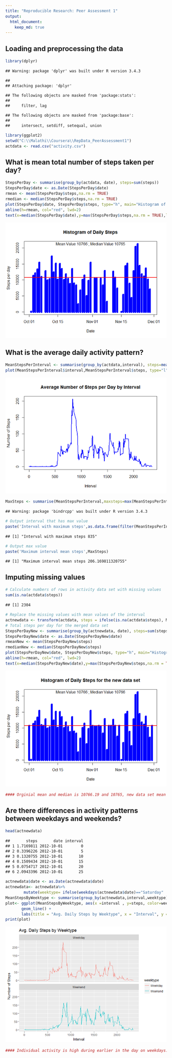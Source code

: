 ```yaml
---
title: "Reproducible Research: Peer Assessment 1"
output: 
  html_document:
    keep_md: true
---
```



## Loading and preprocessing the data

```r
library(dplyr)  
```

```
## Warning: package 'dplyr' was built under R version 3.4.3
```

```
## 
## Attaching package: 'dplyr'
```

```
## The following objects are masked from 'package:stats':
## 
##     filter, lag
```

```
## The following objects are masked from 'package:base':
## 
##     intersect, setdiff, setequal, union
```

```r
library(ggplot2)  
setwd("C:\\Malathi\\Coursera\\RepData_PeerAssessment1")  
actdata <- read.csv("activity.csv")
```


## What is mean total number of steps taken per day?

```r
StepsPerDay <- summarise(group_by(actdata, date), steps=sum(steps))
StepsPerDay$date <- as.Date(StepsPerDay$date)
rmean <- mean(StepsPerDay$steps,na.rm = TRUE)
rmedian <- median(StepsPerDay$steps,na.rm = TRUE)
plot(StepsPerDay$date, StepsPerDay$steps, type="h", main="Histogram of Daily Steps", xlab="Date", ylab="Steps per day", col="blue",lwd=8)
abline(h=rmean, col="red", lwd=2)
text(x=median(StepsPerDay$date),y=max(StepsPerDay$steps,na.rm = TRUE),label=(sprintf("Mean Value %d ; Median Value %d",round(rmean),round(rmedian))))
```

![](PA1_template_files/figure-html/unnamed-chunk-2-1.png)<!-- -->

## What is the average daily activity pattern?

```r
MeanStepsPerInterval <- summarise(group_by(actdata,interval), steps=mean(steps,na.rm = TRUE))
plot(MeanStepsPerInterval$interval,MeanStepsPerInterval$steps, type="l", xlab="Interval", ylab="Number of Steps",main="Average Number of Steps per Day by Interval",col="blue",lwd=2)
```

![](PA1_template_files/figure-html/unnamed-chunk-3-1.png)<!-- -->

```r
MaxSteps <- summarise(MeanStepsPerInterval,maxsteps=max(MeanStepsPerInterval$steps, na.rm = TRUE))
```

```
## Warning: package 'bindrcpp' was built under R version 3.4.3
```

```r
# Output interval that has max value 
paste('Interval with maximum steps',as.data.frame(filter(MeanStepsPerInterval,steps == MaxSteps$maxsteps))$interval)
```

```
## [1] "Interval with maximum steps 835"
```

```r
# Output max value 
paste('Maximum interval mean steps',MaxSteps)
```

```
## [1] "Maximum interval mean steps 206.169811320755"
```

## Imputing missing values

```r
# Calculate numbers of rows in activity data set with missing values
sum(is.na(actdata$steps))
```

```
## [1] 2304
```

```r
# Replace the missing values with mean values of the interval
actnewdata <- transform(actdata, steps = ifelse(is.na(actdata$steps), MeanStepsPerInterval$steps[match(actdata$interval, MeanStepsPerInterval$interval)], actdata$steps))
# Total steps per day for the merged data set
StepsPerDayNew <- summarise(group_by(actnewdata, date), steps=sum(steps))
StepsPerDayNew$date <- as.Date(StepsPerDayNew$date)
rmeanNew <- mean(StepsPerDayNew$steps)
rmedianNew <- median(StepsPerDayNew$steps)
plot(StepsPerDayNew$date, StepsPerDayNew$steps, type="h", main="Histogram of Daily Steps for the new data set", xlab="Date", ylab="Steps per day", col="blue",lwd=8)
abline(h=rmean, col="red", lwd=2)
text(x=median(StepsPerDayNew$date),y=max(StepsPerDayNew$steps,na.rm = TRUE),label=(sprintf("Mean Value %d ; Median Value %d",round(rmeanNew),round(rmedianNew))))  
```

![](PA1_template_files/figure-html/unnamed-chunk-4-1.png)<!-- -->

```r
#### Orginial mean and median is 10766.19 and 10765, new data set mean and median is 10766.19 and 10766.19. Since the missing values were replaced with mean values the new mean and median are the same.
```

## Are there differences in activity patterns between weekdays and weekends?

```r
head(actnewdata)
```

```
##       steps       date interval
## 1 1.7169811 2012-10-01        0
## 2 0.3396226 2012-10-01        5
## 3 0.1320755 2012-10-01       10
## 4 0.1509434 2012-10-01       15
## 5 0.0754717 2012-10-01       20
## 6 2.0943396 2012-10-01       25
```

```r
actnewdata$date <- as.Date(actnewdata$date)
actnewdata<- actnewdata%>%
        mutate(weektype= ifelse(weekdays(actnewdata$date)=="Saturday" | weekdays(actnewdata$date)=="Sunday", "Weekend", "Weekday"))
MeanStepsByWeektype <- summarise(group_by(actnewdata,interval,weektype), steps=mean(steps,na.rm = TRUE))
plot<- ggplot(MeanStepsByWeektype, aes(x =interval , y=steps, color=weektype)) +
       geom_line() +
       labs(title = "Avg. Daily Steps by Weektype", x = "Interval", y = "Number of Steps") + facet_wrap(~weektype, ncol = 1, nrow=2)
print(plot)
```

![](PA1_template_files/figure-html/unnamed-chunk-5-1.png)<!-- -->

```r
#### Individual activity is high during earlier in the day on weekdays. Individual is more active throughout the weekend. 
```

